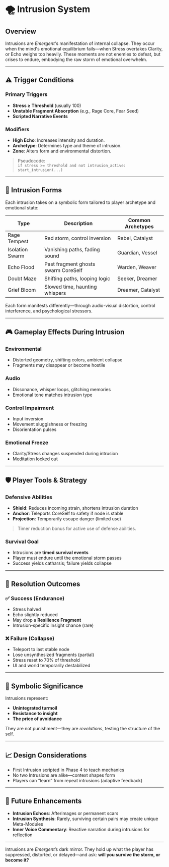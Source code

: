 
# 🌪 Intrusion System

## Overview

Intrusions are *Emergent*'s manifestation of internal collapse. They occur when the mind's emotional equilibrium fails—when Stress overtakes Clarity, or Echo weighs too heavily. These moments are not enemies to defeat, but crises to endure, embodying the raw storm of emotional overwhelm.

---

## ⚠️ Trigger Conditions

### Primary Triggers

- **Stress ≥ Threshold** (usually 100)
- **Unstable Fragment Absorption** (e.g., Rage Core, Fear Seed)
- **Scripted Narrative Events**

### Modifiers

- **High Echo**: Increases intensity and duration.
- **Archetype**: Determines type and theme of intrusion.
- **Zone**: Alters form and environmental distortion.

> Pseudocode:  
> `if stress >= threshold and not intrusion_active: start_intrusion(...)`

---

## 🧟 Intrusion Forms

Each intrusion takes on a symbolic form tailored to player archetype and emotional state:

| Type        | Description | Common Archetypes |
|-------------|-------------|--------------------|
| Rage Tempest | Red storm, control inversion | Rebel, Catalyst |
| Isolation Swarm | Vanishing paths, fading sound | Guardian, Vessel |
| Echo Flood | Past fragment ghosts swarm CoreSelf | Warden, Weaver |
| Doubt Maze | Shifting paths, looping logic | Seeker, Dreamer |
| Grief Bloom | Slowed time, haunting whispers | Dreamer, Catalyst |

Each form manifests differently—through audio-visual distortion, control interference, and psychological stressors.

---

## 🎮 Gameplay Effects During Intrusion

### Environmental

- Distorted geometry, shifting colors, ambient collapse
- Fragments may disappear or become hostile

### Audio

- Dissonance, whisper loops, glitching memories
- Emotional tone matches intrusion type

### Control Impairment

- Input inversion
- Movement sluggishness or freezing
- Disorientation pulses

### Emotional Freeze

- Clarity/Stress changes suspended during intrusion
- Meditation locked out

---

## 🛡️ Player Tools & Strategy

### Defensive Abilities

- **Shield**: Reduces incoming strain, shortens intrusion duration
- **Anchor**: Teleports CoreSelf to safety if node is stable
- **Projection**: Temporarily escape danger (limited use)

> Timer reduction bonus for active use of defense abilities.

### Survival Goal

- Intrusions are **timed survival events**
- Player must endure until the emotional storm passes
- Success yields catharsis; failure yields collapse

---

## 🧘 Resolution Outcomes

### ✅ Success (Endurance)

- Stress halved
- Echo slightly reduced
- May drop a **Resilience Fragment**
- Intrusion-specific Insight chance (rare)

### ❌ Failure (Collapse)

- Teleport to last stable node
- Lose unsynthesized fragments (partial)
- Stress reset to 70% of threshold
- UI and world temporarily destabilized

---

## 🌌 Symbolic Significance

Intrusions represent:

- **Unintegrated turmoil**
- **Resistance to insight**
- **The price of avoidance**

They are not punishment—they are *revelations*, testing the structure of the self.

---

## 📈 Design Considerations

- First Intrusion scripted in Phase 4 to teach mechanics
- No two Intrusions are alike—context shapes form
- Players can “learn” from repeat intrusions (adaptive feedback)

---

## 🔮 Future Enhancements

- **Intrusion Echoes**: Afterimages or permanent scars
- **Intrusion Synthesis**: Rarely, surviving certain pairs may create unique Meta-Modules
- **Inner Voice Commentary**: Reactive narration during intrusions for reflection

---

Intrusions are *Emergent*’s dark mirror. They hold up what the player has suppressed, distorted, or delayed—and ask: **will you survive the storm, or become it?**
